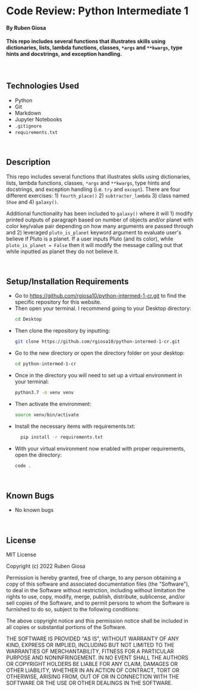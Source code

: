 # Code Review: Python Intermediate 1

#### By Ruben Giosa

#### This repo includes several functions that illustrates skills using dictionaries, lists, lambda functions, classes, `*args` and `**kwargs`, type hints and docstrings, and exception handling. 

<br>

## Technologies Used

* Python
* Git
* Markdown
* Jupyter Notebooks
* `.gitignore`
* `requirements.txt`

</br>

## Description

This repo includes several functions that illustrates skills using dictionaries, lists, lambda functions, classes, `*args` and `**kwargs`, type hints and docstrings, and exception handling (i.e. `try` and `except`). There are four different exercises: 1) `fourth_place()` 2) `subtracter_lambda` 3) class named `Shoe` and 4) `galaxy()`.

Additional functionality has been included to `galaxy()` where it will 1) modify printed outputs of paragraph based on number of objects and/or planet with color key/value pair depending on how many arguments are passed through and 2) leveraged `pluto_is_planet` keyword argument to evaluate user's believe if Pluto is a planet. If a user inputs Pluto (and its color), while `pluto_is_planet = False` then it will modify the message calling out that while inputted as planet they do not believe it.

<br>

## Setup/Installation Requirements

* Go to https://github.com/rgiosa10/python-intermed-1-cr.git to find the specific repository for this website.
* Then open your terminal. I recommend going to your Desktop directory:
    ```bash
    cd Desktop
    ```
* Then clone the repository by inputting: 
  ```bash
  git clone https://github.com/rgiosa10/python-intermed-1-cr.git
  ```
* Go to the new directory or open the directory folder on your desktop:
  ```bash
  cd python-intermed-1-cr
  ```
* Once in the directory you will need to set up a virtual environment in your terminal:
  ```bash
  python3.7 -m venv venv
  ```
* Then activate the environment:
  ```bash
  source venv/bin/activate
  ```
* Install the necessary items with requirements.txt:
  ```bash
    pip install -r requirements.txt
  ```
* With your virtual environment now enabled with proper requirements, open the directory:
  ```bash
  code .
  ```

</br>

## Known Bugs

* No known bugs

<br>

## License

MIT License

Copyright (c) 2022 Ruben Giosa

Permission is hereby granted, free of charge, to any person obtaining a copy of this software and associated documentation files (the "Software"), to deal in the Software without restriction, including without limitation the rights to use, copy, modify, merge, publish, distribute, sublicense, and/or sell copies of the Software, and to permit persons to whom the Software is furnished to do so, subject to the following conditions:

The above copyright notice and this permission notice shall be included in all copies or substantial portions of the Software.

THE SOFTWARE IS PROVIDED "AS IS", WITHOUT WARRANTY OF ANY KIND, EXPRESS OR IMPLIED, INCLUDING BUT NOT LIMITED TO THE WARRANTIES OF MERCHANTABILITY, FITNESS FOR A PARTICULAR PURPOSE AND NONINFRINGEMENT. IN NO EVENT SHALL THE AUTHORS OR COPYRIGHT HOLDERS BE LIABLE FOR ANY CLAIM, DAMAGES OR OTHER LIABILITY, WHETHER IN AN ACTION OF CONTRACT, TORT OR OTHERWISE, ARISING FROM, OUT OF OR IN CONNECTION WITH THE SOFTWARE OR THE USE OR OTHER DEALINGS IN THE SOFTWARE.

</br>